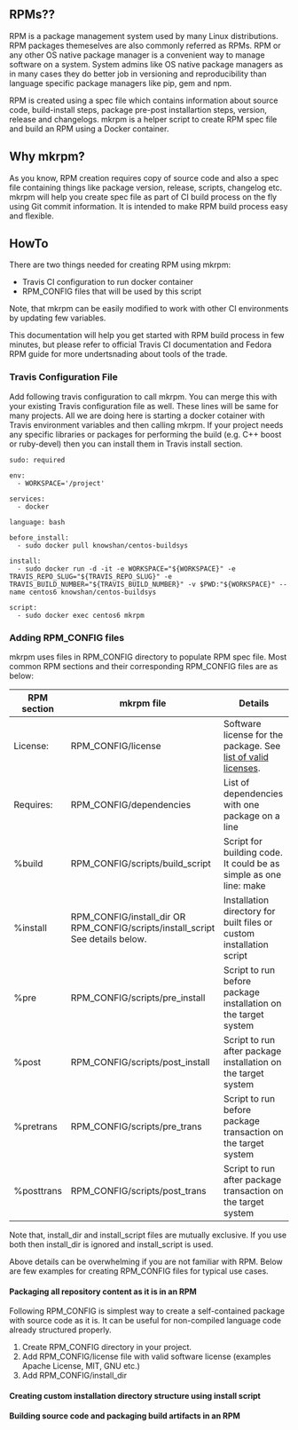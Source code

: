 ## RPMs?? 
RPM is a package management system used by many Linux distributions. RPM packages themeselves are also commonly referred as RPMs. RPM or any other OS native package manager is a convenient way to manage software on a system. System admins like OS native package managers as in many cases they do better job in versioning and reproducibility than language specific package managers like pip, gem and npm.

RPM is created using a spec file which contains information about source code, build-install steps, package pre-post installartion steps, version, release and changelogs. mkrpm is a helper script to create RPM spec file and build an RPM using a Docker container.

## Why mkrpm?
As you know, RPM creation requires copy of source code and also a spec file containing things like package version, release, scripts, changelog etc. mkrpm will help you create spec file as part of CI build process on the fly using Git commit information. It is intended to make RPM build process easy and flexible.

## HowTo
There are two things needed for creating RPM using mkrpm:
 * Travis CI configuration to run docker container
 * RPM_CONFIG files that will be used by this script

Note, that mkrpm can be easily modified to work with other CI environments by updating few variables.

This documentation will help you get started with RPM build process in few minutes, but please refer to official Travis CI documentation and Fedora RPM guide for more undertsnading about tools of the trade.

### Travis Configuration File
Add following travis configuration to call mkrpm. You can merge this with your existing Travis configuration file as well. These lines will be same for many projects. All we are doing here is starting a docker cotainer with Travis environment variables and then calling mkrpm. If your project needs any specific libraries or packages for performing the build (e.g. C++ boost or ruby-devel) then you can install them in Travis install section.


	sudo: required

	env:
	  - WORKSPACE='/project'

	services:
	  - docker

	language: bash

	before_install:
	  - sudo docker pull knowshan/centos-buildsys

	install:
	  - sudo docker run -d -it -e WORKSPACE="${WORKSPACE}" -e TRAVIS_REPO_SLUG="${TRAVIS_REPO_SLUG}" -e TRAVIS_BUILD_NUMBER="${TRAVIS_BUILD_NUMBER}" -v $PWD:"${WORKSPACE}" --name centos6 knowshan/centos-buildsys

	script:
	  - sudo docker exec centos6 mkrpm



### Adding RPM_CONFIG files
mkrpm uses files in RPM_CONFIG directory to populate RPM spec file. Most common RPM sections and their corresponding RPM\_CONFIG files are as below:

| RPM section     | mkrpm file    | Details |
| ------------    | -----------   | ------- |     
| License:        | RPM_CONFIG/license | Software license for the package. See [list of valid licenses](https://fedoraproject.org/wiki/ParagNemade/CommonRpmlintErrors#invalid-license). 
| Requires:       | RPM_CONFIG/dependencies | List of dependencies with one package on a line |
| %build          | RPM_CONFIG/scripts/build_script | Script for building code. It could be as simple as one line: make |
| %install        | RPM_CONFIG/install_dir OR <br> RPM_CONFIG/scripts/install_script <br> See details below. | Installation directory for built files or custom installation script |
| %pre            | RPM_CONFIG/scripts/pre_install | Script to run before package installation on the target system |
| %post           | RPM_CONFIG/scripts/post_install | Script to run after package installation on the target system |
| %pretrans       | RPM_CONFIG/scripts/pre_trans | Script to run before package transaction on the target system |
| %posttrans      | RPM_CONFIG/scripts/post_trans | Script to run after package transaction on the target system |


Note that, install_dir and install_script files are mutually exclusive. If you use both then install_dir is ignored and install_script is used.

Above details can be overwhelming if you are not familiar with RPM. Below are few examples for creating RPM_CONFIG files for typical use cases.

#### Packaging all repository content as it is in an RPM
Following RPM_CONFIG is simplest way to create a self-contained package with source code as it is. It can be useful for non-compiled language code already structured properly.

1. Create RPM_CONFIG directory in your project.
2. Add RPM_CONFIG/license file with valid software license (examples Apache License, MIT, GNU etc.)
3. Add RPM_CONFIG/install\_dir


#### Creating  custom installation directory structure using install script


#### Building source code and packaging build artifacts in an RPM
